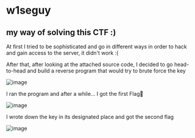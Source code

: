 # w1seguy
my way of solving this CTF :) 
--------------------------------------------

At first I tried to be sophisticated and go in different ways in order to hack and gain access to the server, it didn't work :(

After that, after looking at the attached source code, I decided to go head-to-head and build a reverse program that would try to brute force the key

![image](https://github.com/C4PIT4L/w1seguy/assets/139890041/003a1868-4ae2-42e8-bfa1-4deeca0bcd13)


I ran the program and after a while... I got the first Flag🥳

![image](https://github.com/C4PIT4L/w1seguy/assets/139890041/c89b5674-ba63-461e-98f0-bf65d4fca1be)

I wrote down the key in its designated place and got the second flag

![image](https://github.com/C4PIT4L/w1seguy/assets/139890041/04d7a35d-ad28-4a23-9a25-76baeab012d2)

